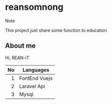 # reansomnong
> [!NOTE]
> This project just share some function to education



## About me

Hi, REAN-iT 

| No   | Languages |
|-----:|-----------|
|     1| FontEnd Vuejs|
|     2| Laravel Api    |
|     3| Mysql       |
